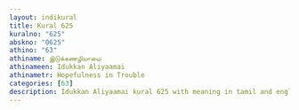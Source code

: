```yaml
---
layout: indikural
title: Kural 625
kuralno: "625"
abskno: "0625"
athino: "63"
athiname: இடுக்கணழியாமை
athinameen: Idukkan Aliyaamai
athinametr: Hopefulness in Trouble
categories: [63]
description: Idukkan Aliyaamai kural 625 with meaning in tamil and english 
---
```


